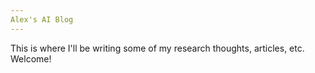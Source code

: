 ```yaml
---
Alex's AI Blog 
---
```


This is where I'll be writing some of my research thoughts, articles, etc. Welcome!
